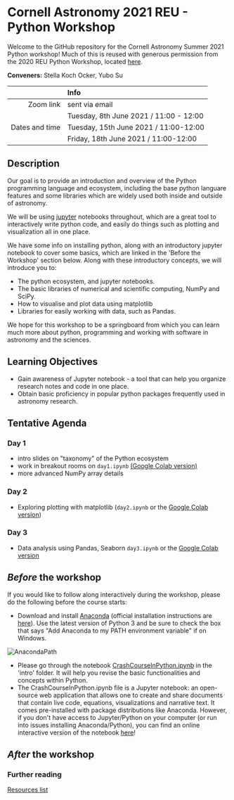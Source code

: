 # Cornell Astronomy 2021 REU - Python Workshop
Welcome to the GitHub repository for the Cornell Astronomy Summer 2021 Python
workshop! Much of this is reused with generous permission from the 2020 REU
Python Workshop, located [here](https://github.com/CUAstro-REU-Python-Workshop/2020-workshop/).

**Conveners:** Stella Koch Ocker, Yubo Su

|    |Info|
|---:|:---|
|Zoom link|sent via email|
|               | Tuesday, 8th June 2021 / 11:00 - 12:00|
|Dates and time | Tuesday, 15th June 2021 / 11:00-12:00|
|               | Friday, 18th June 2021 / 11:00-12:00|


## Description

Our goal is to provide an introduction and overview of the Python programming
language and ecosystem, including the base python languare features and some
libraries which are widely used both inside and outside of astronomy.

We will be using [jupyter](https://jupyter.org/) notebooks throughout, which are
a great tool to interactively write python code, and easily do things such as
plotting and visualization all in one place.

We have some info on installing python, along with an introductory jupyter
notebook to cover some basics, which are linked in the 'Before the Workshop'
section below. Along with these introductory concepts, we will introduce you to:

- The python ecosystem, and jupyter notebooks.
- The basic libraries of numerical and scientific computing, NumPy and SciPy.
- How to visualise and plot data using matplotlib
- Libraries for easily working with data, such as Pandas.

We hope for this workshop to be a springboard from which you can learn much more
about python, programming and working with software in astronomy and the
sciences.

## Learning Objectives

- Gain awareness of Jupyter notebook - a tool that can help you organize
  research notes and code in one place.
- Obtain basic proficiency in popular python packages frequently used in
  astronomy research.

## Tentative Agenda

### Day 1

- intro slides on "taxonomy" of the Python ecosystem
- work in breakout rooms on `day1.ipynb` [(Google Colab version)](https://colab.research.google.com/github/yubo56/2021-workshop/blob/master/day1/day1.ipynb)
-  more advanced NumPy array details


### Day 2

- Exploring plotting with matplotlib (`day2.ipynb` or the [Google Colab
  version](https://colab.research.google.com/github/yubo56/2021-workshop/blob/master/day2/day2.ipynb))


### Day 3

- Data analysis using Pandas, Seaborn `day3.ipynb` or the [Google Colab
  version](https://colab.research.google.com/github/yubo56/2021-workshop/blob/master/day3/day3.ipynb)

## *Before* the workshop

If you would like to follow along interactively during the workshop, please do
the following before the course starts:

- Download and install [Anaconda](https://www.anaconda.com/download/) (official
  installation instructions are
  [here](https://docs.anaconda.com/anaconda/install/)). Use the latest version
  of Python 3 and be sure to check the box that says "Add Anaconda to my PATH
  environment variable" if on Windows.

![AnacondaPath](http://toolkit.geosci.xyz/_images/AnacondaPath.png)

- Please go through the notebook
  [CrashCourseInPython.ipynb](intro/CrashCourseInPython.ipynb) in the 'intro'
  folder. It will help you revise the basic functionalities and concepts within
  Python.
- The CrashCourseInPython.ipynb file is a Jupyter notebook: an open-source web
  application that allows one to create and share documents that contain live
  code, equations, visualizations and narrative text. It comes pre-installed
  with package distributions like Anaconda. However, if you don't have access to
  Jupyter/Python on your computer (or run into issues installing
  Anaconda/Python), you can find an online interactive version of the notebook
  [here](https://colab.research.google.com/github/yubo56/2021-workshop/blob/master/intro/CrashCourseInPython.ipynb)!

## *After* the workshop


### Further reading
[Resources list](additional_resources.md)
